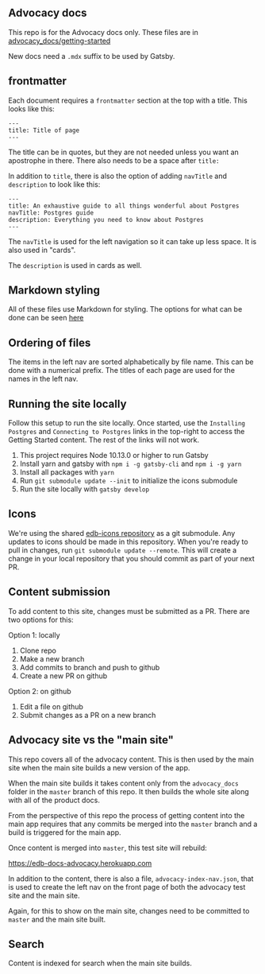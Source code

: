 ## Advocacy docs

This repo is for the Advocacy docs only. These files are in [advocacy_docs/getting-started](https://github.com/rocketinsights/edb_docs_advocacy/tree/master/advocacy_docs/getting-started)

New docs need a `.mdx` suffix to be used by Gatsby.

## frontmatter

Each document requires a `frontmatter` section at the top with a title. This looks like this:

```
---
title: Title of page
---
```

The title can be in quotes, but they are not needed unless you want an apostrophe in there. There also needs to be a space after `title:`

In addition to `title`, there is also the option of adding `navTitle` and `description` to look like this:

```
---
title: An exhaustive guide to all things wonderful about Postgres
navTitle: Postgres guide
description: Everything you need to know about Postgres
---
```

The `navTitle` is used for the left navigation so it can take up less space. It is also used in "cards".

The `description` is used in cards as well.

## Markdown styling

All of these files use Markdown for styling. The options for what can be done can be seen [here](https://github.com/rocketinsights/edb_docs_advocacy/blob/master/docs/playground/1/01_examples/index.mdx)

## Ordering of files

The items in the left nav are sorted alphabetically by file name. This can be done with a numerical prefix. The titles of each page are used for the names in the left nav.

## Running the site locally

Follow this setup to run the site locally. Once started, use the `Installing Postgres` and `Connecting to Postgres` links in the top-right to access the Getting Started content. The rest of the links will not work.

1. This project requires Node 10.13.0 or higher to run Gatsby
2. Install yarn and gatsby with `npm i -g gatsby-cli` and `npm i -g yarn`
3. Install all packages with `yarn`
5. Run `git submodule update --init` to initialize the icons submodule
4. Run the site locally with `gatsby develop`

## Icons

We're using the shared [edb-icons repository](https://github.com/rocketinsights/edb-icons) as a git submodule. Any updates to icons should be made in this repository. When you're ready to pull in changes, run `git submodule update --remote`. This will create a change in your local repository that you should commit as part of your next PR.

## Content submission

To add content to this site, changes must be submitted as a PR. There are two options for this:

Option 1: locally

1. Clone repo
2. Make a new branch
3. Add commits to branch and push to github
4. Create a new PR on github

Option 2: on github

1. Edit a file on github
2. Submit changes as a PR on a new branch

## Advocacy site vs the "main site"

This repo covers all of the advocacy content. This is then used by the main site when the main site builds a new version of the app.

When the main site builds it takes content only from the `advocacy_docs` folder in the `master` branch of this repo. It then builds the whole site along with all of the product docs.

From the perspective of this repo the process of getting content into the main app requires that any commits be merged into the `master` branch and a build is triggered for the main app.

Once content is merged into `master`, this test site will rebuild:

https://edb-docs-advocacy.herokuapp.com

In addition to the content, there is also a
file, `advocacy-index-nav.json`, that is used to create the left nav on the front page of both the advocacy test site and the main site.

Again, for this to show on the main site, changes need to be committed to `master` and the main site built.

## Search

Content is indexed for search when the main site builds.
